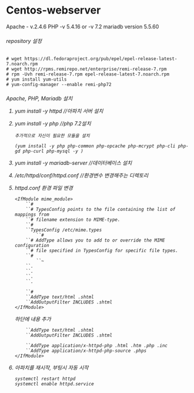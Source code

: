 # Centos-webserver

Apache - v.2.4.6
PHP -v 5.4.16 or -v 7.2
mariadb version 5.5.60

###### repository 설정

```
# wget https://dl.fedoraproject.org/pub/epel/epel-release-latest-7.noarch.rpm
# wget http://rpms.remirepo.net/enterprise/remi-release-7.rpm
# rpm -Uvh remi-release-7.rpm epel-release-latest-7.noarch.rpm
# yum install yum-utils
# yum-config-manager --enable remi-php72
```





<h6> Apache, PHP, Mariadb 설치


1. yum install -y httpd   //아파치 서버 설치

      

2. yum install -y php  //php 7.2설치

       추가적으로 자신이 필요한 모듈을 설치

       (yum install -y php php-common php-opcache php-mcrypt php-cli php-gd php-curl php-mysql -y )

      

3. yum install -y mariadb-server   //데이터베이스 설치

      

4. /etc/httpd/conf/httpd.conf  //환경변수 변경해주는 디렉토리

      

5.  httpd.conf 환경 파일 변경

       

      ```
      <IfModule mime_module>
          ``#
          ``# TypesConfig points to the file containing the list of mappings from
          ``# filename extension to MIME-type.
          ``#
          ``TypesConfig /etc/mime.types
              ``#
          ``# AddType allows you to add to or override the MIME configuration
          ``# file specified in TypesConfig for specific file types.
          ``#
              ``~
          ``.
          ``.
          ``.
          ``.
          
          ``#
          ``AddType text/html .shtml
          ``AddOutputFilter INCLUDES .shtml
      </IfModule>
      ```

      하단에 내용 추가

      ```
          ``AddType text/html .shtml
          ``AddOutputFilter INCLUDES .shtml
          
          ``AddType application/x-httpd-php .html .htm .php .inc
          ``AddType application/x-httpd-php-source .phps
      </IfModule>
      ```

      

6. 아파치를 재시작, 부팅시 자동 시작

   ```
   systemctl restart httpd
   systemctl enable httpd.service 
   ```

